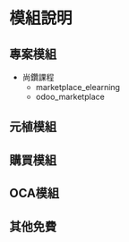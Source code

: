 # 模組說明
## 專案模組
+ 尚鑽課程
    - marketplace_elearning
    - odoo_marketplace
## 元植模組
## 購買模組
## OCA模組
## 其他免費
